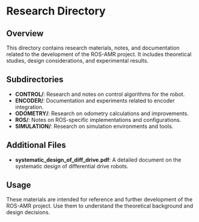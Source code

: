 # Research Directory

## Overview
This directory contains research materials, notes, and documentation related to the development of the ROS-AMR project. It includes theoretical studies, design considerations, and experimental results.

## Subdirectories
- **CONTROL/**: Research and notes on control algorithms for the robot.
- **ENCODER/**: Documentation and experiments related to encoder integration.
- **ODOMETRY/**: Research on odometry calculations and improvements.
- **ROS/**: Notes on ROS-specific implementations and configurations.
- **SIMULATION/**: Research on simulation environments and tools.

## Additional Files
- **systematic_design_of_diff_drive.pdf**: A detailed document on the systematic design of differential drive robots.

## Usage
These materials are intended for reference and further development of the ROS-AMR project. Use them to understand the theoretical background and design decisions.